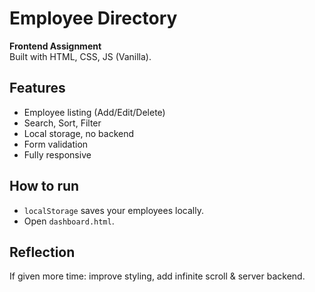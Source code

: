 # Employee Directory

**Frontend Assignment**  
Built with HTML, CSS, JS (Vanilla).

## Features
- Employee listing (Add/Edit/Delete)
- Search, Sort, Filter
- Local storage, no backend
- Form validation
- Fully responsive

## How to run
- `localStorage` saves your employees locally.
- Open `dashboard.html`.

## Reflection
If given more time: improve styling, add infinite scroll & server backend.
